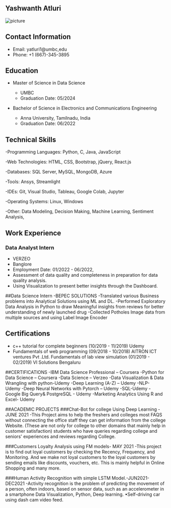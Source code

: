    ## Yashwanth Atluri
  ![picture](https://github.com/YASHCHOWDARY/UMBC-DATA606-Capstone/assets/86242799/2b694eea-3bab-46c4-b3b8-15a1e68ef715)
 

## Contact Information
- Email: yatluri1@umbc,edu
- Phone: +1 (667)-345-3895

## Education
- Master of Science in Data Science
  - UMBC
  - Graduation Date: 05/2024

- Bachelor of Science in Electronics and Communications Engineering
  - Anna University, Tamilnadu, India
  - Graduation Date: 06/2022

## Technical Skills
-Programming Languages: Python, C, Java, JavaScript

-Web Technologies: HTML, CSS, Bootstrap, jQuery, React.js

-Databases: SQL Server, MySQL, MongoDB, Azure

-Tools: Ansys, Streamlight

-IDEs: Git, Visual Studio, Tableau, Google Colab, Jupyter

-Operating Systems: Linux, Windows

-Other: Data Modeling, Decision Making, Machine Learning, Sentiment Analysis, 

## Work Experience
###  Data Analyst Intern
- VERZEO
- Banglore
- Employment Date: 01/2022 - 06/2022, 
- Assessment of data quality and completeness in preparation for data quality analysis.       
- Using Visualization to present better insights through the Dashboard.

##Data Science Intern
-BEPEC SOLUTIONS 
-Translated various Business problems into Analytical Solutions using ML and DL.
-Performed Exploratory Data Analysis in Python to draw Meaningful insights from reviews for   better understanding of newly launched drug
-Collected Potholes Image data from multiple sources and using Label Image Encoder 

## Certifications
- c++ tutorial for complete beginners (10/2019 - 11/2019)
Udemy
- Fundamentals of web programming (09/2018 - 10/2018)
AITRON ICT ventures Pvt .Ltd.
Fundamentals of lab view simulation (01/2019 - 02/2019)
VI Solutions Bengaluru

##CERTIFICATIONS
-IBM Data Science Professional – Coursera 
-Python for Data Science – Coursera 
-Data Science – Verzeo
-Data Visualization & Data Wrangling with python-Udemy
-Deep Learning (A-Z) – Udemy 
-NLP- Udemy
-Deep Neural Networks with Pytorch – Udemy
-SQL-Udemy
-Google Big Query& PostgreSQL - Udemy
-Marketing Analytics Using R and Excel- Udemy

##ACADEMIC PROJECTS
###Chat-Bot for college Using Deep Learning - JUNE 2021
-This Project aims to help the freshers and colleges most FAQS without connecting the office staff they can get information from
the college Website. (These are not only for college to other domains that mainly help in customer satisfaction) students who have 
queries regarding college and seniors' experiences and reviews regarding College.

###Customers Loyalty Analysis using FM models- MAY 2021
-This project is to find out loyal customers by checking the Recency, Frequency, and Monitoring. And we make not loyal customers to the loyal customers by sending emails like discounts, vouchers, etc. This is mainly helpful in Online Shopping and 
many more.

###Human Activity Recognition with simple LSTM Model.-JUN2021-DEC2021
-Activity recognition is the problem of predicting the movement of a person, often indoors, based on sensor data, such as an accelerometer in a smartphone Data Visualization, Python, Deep learning. •Self-driving car using dash cam video feed.
